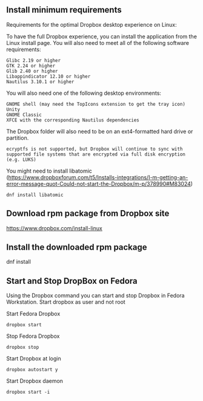## Install minimum requirements
Requirements for the optimal Dropbox desktop experience on Linux:

To have the full Dropbox experience, you can install the application from the Linux install page. You will also need to meet all of the following software requirements:

    Glibc 2.19 or higher
    GTK 2.24 or higher
    Glib 2.40 or higher
    Libappindicator 12.10 or higher
    Nautilus 3.10.1 or higher

You will also need one of the following desktop environments:

    GNOME shell (may need the TopIcons extension to get the tray icon)
    Unity
    GNOME Classic
    XFCE with the corresponding Nautilus dependencies

The Dropbox folder will also need to be on an ext4-formatted hard drive or partition.

    ecryptfs is not supported, but Dropbox will continue to sync with supported file systems that are encrypted via full disk encryption (e.g. LUKS)


You might need to install libatomic (https://www.dropboxforum.com/t5/Installs-integrations/I-m-getting-an-error-message-quot-Could-not-start-the-Dropbox/m-p/378990#M83024)

`dnf install libatomic`


## Download rpm package from Dropbox site
https://www.dropbox.com/install-linux


## Install the downloaded rpm package
dnf install <path-to-rpm-package>


## Start and Stop DropBox on Fedora
   
   Using the Dropbox command you can start and stop Dropbox in Fedora Workstation. Start dropbox as user and not root
   
   Start Fedora Dropbox
   
   `dropbox start`
   
   Stop Fedora Dropbox
   
   `dropbox stop`
   
   Start Dropbox at login
   
   `dropbox autostart y`
   
   Start Dropbox daemon
   
   `dropbox start -i`

 